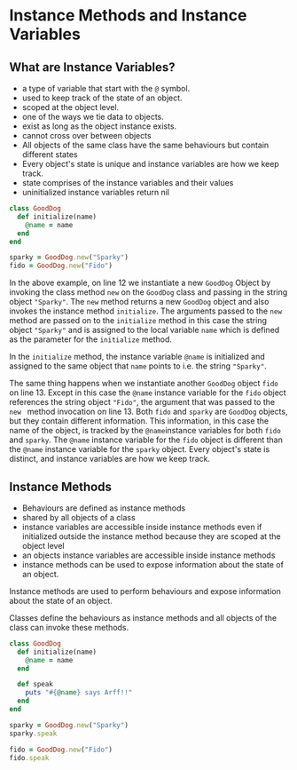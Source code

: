 # Instance Methods and Instance Variables

## What are Instance Variables?

- a type of variable that start with the `@` symbol. 
- used to keep track of the state of an object. 
- scoped at the object level.
- one of the ways we tie data to objects. 
- exist as long as the object instance exists. 
- cannot cross over between objects
- All objects of the same class have the same behaviours but contain different states
- Every object's state is unique and instance variables are how we keep track.
- state comprises of the instance variables and their values
- uninitialized instance variables return nil

```ruby
class GoodDog
  def initialize(name)
    @name = name
  end
end

sparky = GoodDog.new("Sparky")
fido = GoodDog.new("Fido")
```

In the above example, on line 12 we instantiate a new `GoodDog` Object by invoking the class method `new` on the `GoodDog` class and passing in the string object `"Sparky"`. The `new` method returns a new `GoodDog` object and also invokes the instance method `initialize`. The arguments passed to the `new` method are passed on to the `initialize` method in this case the string object `"Sparky"` and is assigned to the local variable `name` which is defined as the parameter for the `initialize` method. 

In the `initialize` method, the instance variable `@name` is initialized and assigned to the same object that `name` points to i.e. the string `"Sparky"`.

The same thing happens when we instantiate another `GoodDog` object `fido` on line 13. Except in this case the `@name` instance variable for the `fido` object references the string object `"Fido"`, the argument that was passed to the `new ` method invocation on line 13. Both `fido` and `sparky` are `GoodDog` objects, but they contain different information. This information, in this case the name of the object, is tracked by the `@name`instance variables for both `fido` and `sparky`. The `@name` instance variable for the `fido` object is different than the `@name` instance variable for the `sparky` object. Every object's state is distinct, and instance variables are how we keep track.

## Instance Methods

- Behaviours are defined as instance methods
- shared by all objects of a class
- instance variables are accessible inside instance methods even if initialized outside the instance method because they are scoped at the object level
- an objects instance variables are accessible inside instance methods
- instance methods can be used to expose information about the state of an object. 

Instance methods are used to perform behaviours and expose information about the state of an object. 

Classes define the behaviours as instance methods and all objects of the class can invoke these methods. 

```ruby
class GoodDog
  def initialize(name)
    @name = name
  end

  def speak
    puts "#{@name} says Arff!!"
  end
end

sparky = GoodDog.new("Sparky")
sparky.speak

fido = GoodDog.new("Fido")
fido.speak
```


